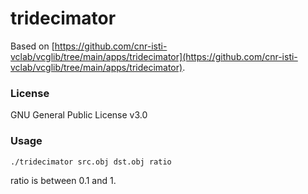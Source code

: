 # tridecimator

Based on [https://github.com/cnr-isti-vclab/vcglib/tree/main/apps/tridecimator](https://github.com/cnr-isti-vclab/vcglib/tree/main/apps/tridecimator).

### License

GNU General Public License v3.0

### Usage

`./tridecimator src.obj dst.obj ratio`

ratio is between 0.1 and 1.
